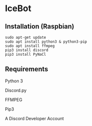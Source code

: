 # IceBot

## Installation (Raspbian)

```
sudo apt-get update
sudo apt install python3 & python3-pip
sudo apt install ffmpeg
pip3 install discord
pip3 install PyNaCl
```

## Requirements
Python 3

Discord.py

FFMPEG

Pip3

A Discord Developer Account
